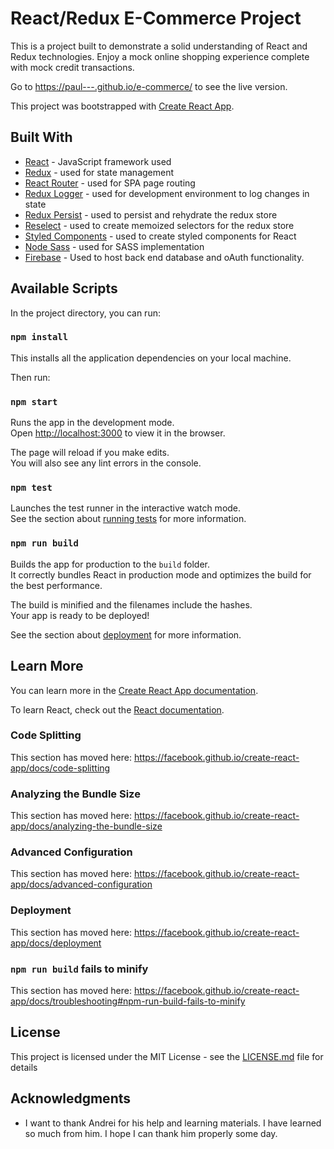 # React/Redux E-Commerce Project

This is a project built to demonstrate a solid understanding of React and Redux technologies.
Enjoy a mock online shopping experience complete with mock credit transactions.

Go to [https://paul---.github.io/e-commerce/](https://paul---.github.io/e-commerce/) to see the live version.

This project was bootstrapped with [Create React App](https://github.com/facebook/create-react-app).

## Built With

* [React](https://reactjs.org/) - JavaScript framework used
* [Redux](https://redux.js.org/) - used for state management
* [React Router](https://reacttraining.com/react-router/) - used for SPA page routing
* [Redux Logger](https://www.npmjs.com/package/redux-logger/) - used for development environment to log changes in state
* [Redux Persist](https://www.npmjs.com/package/redux-persist/) - used to persist and rehydrate the redux store
* [Reselect](https://www.npmjs.com/package/reselect/) - used to create memoized selectors for the redux store
* [Styled Components](https://www.npmjs.com/package/styled-components/) - used to create styled components for React
* [Node Sass](https://www.npmjs.com/package/node-sass/) - used for SASS implementation
* [Firebase](https://firebase.google.com/) - Used to host back end database and oAuth functionality.

## Available Scripts

In the project directory, you can run:

### `npm install`

This installs all the application dependencies on your local machine.

Then run:

### `npm start`

Runs the app in the development mode.<br />
Open [http://localhost:3000](http://localhost:3000) to view it in the browser.

The page will reload if you make edits.<br />
You will also see any lint errors in the console.

### `npm test`

Launches the test runner in the interactive watch mode.<br />
See the section about [running tests](https://facebook.github.io/create-react-app/docs/running-tests) for more information.

### `npm run build`

Builds the app for production to the `build` folder.<br />
It correctly bundles React in production mode and optimizes the build for the best performance.

The build is minified and the filenames include the hashes.<br />
Your app is ready to be deployed!

See the section about [deployment](https://facebook.github.io/create-react-app/docs/deployment) for more information.

## Learn More

You can learn more in the [Create React App documentation](https://facebook.github.io/create-react-app/docs/getting-started).

To learn React, check out the [React documentation](https://reactjs.org/).

### Code Splitting

This section has moved here: https://facebook.github.io/create-react-app/docs/code-splitting

### Analyzing the Bundle Size

This section has moved here: https://facebook.github.io/create-react-app/docs/analyzing-the-bundle-size

### Advanced Configuration

This section has moved here: https://facebook.github.io/create-react-app/docs/advanced-configuration

### Deployment

This section has moved here: https://facebook.github.io/create-react-app/docs/deployment

### `npm run build` fails to minify

This section has moved here: https://facebook.github.io/create-react-app/docs/troubleshooting#npm-run-build-fails-to-minify

## License

This project is licensed under the MIT License - see the [LICENSE.md](LICENSE.md) file for details

## Acknowledgments

* I want to thank Andrei for his help and learning materials. I have learned so much from him. I hope I can thank him properly some day.
